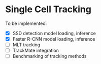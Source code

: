# Single Cell Tracking

To be implemented:

* [x]  SSD detection model loading, inference
* [x]  Faster R-CNN model loading, inference
* [ ]  MLT tracking
* [ ]  TrackMate integration
* [ ]  Benchmarking of tracking methods
